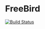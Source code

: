 # FreeBird

[![Build Status](https://github.com/yangmr04/FreeBird.jl/actions/workflows/CI.yml/badge.svg?branch=main)](https://github.com/yangmr04/FreeBird.jl/actions/workflows/CI.yml?query=branch%3Amain)
